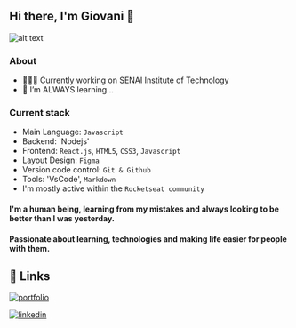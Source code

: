 ## Hi there, I'm Giovani 👋

![alt text](https://media.licdn.com/dms/image/C4D16AQGsOj4mNybRjA/profile-displaybackgroundimage-shrink_350_1400/0/1668187103702?e=1680134400&v=beta&t=yii_O9lUUp1RVqVnr_kELbZgQ7bdXyCP61ieeiwaoE0)

### About
- 🧑🏽‍💻 Currently working on SENAI Institute of Technology
- 🚀 I’m ALWAYS learning...

### Current stack
- Main Language: `Javascript`
- Backend: 'Nodejs'
- Frontend: `React.js`, `HTML5`, `CSS3`, `Javascript`
- Layout Design: `Figma`
- Version code control: `Git & Github`
- Tools: 'VsCode', `Markdown`
- I'm mostly active within the `Rocketseat community`

#### I'm a human being, learning from my mistakes and always looking to be better than I was yesterday.

#### Passionate about learning, technologies and making life easier for people with them.

## 🔗 Links
[![portfolio](https://img.shields.io/badge/my_portfolio-000?style=for-the-badge&logo=ko-fi&logoColor=white)](https://drive.google.com/file/d/1M4Asf_qqrpB8wEciuCw6dqB4bcdam-Hl/view?usp=sharing)

[![linkedin](https://img.shields.io/badge/linkedin-0A66C2?style=for-the-badge&logo=linkedin&logoColor=white)](https://www.linkedin.com/in/giovani-costa-silva-b17b72171/)
